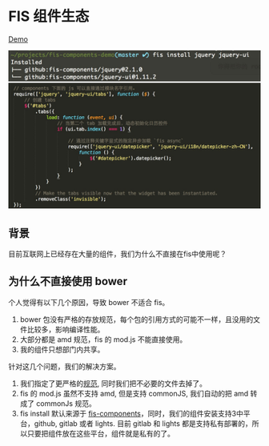 FIS 组件生态
===========

[Demo](https://github.com/fex-team/fis-components-demo)

![](./install.png)
![](./sample.png)

## 背景

目前互联网上已经存在大量的组件，我们为什么不直接在fis中使用呢？


## 为什么不直接使用 bower

个人觉得有以下几个原因，导致 bower 不适合 fis。

1. bower 包没有严格的存放规范，每个包的引用方式的可能不一样，且没用的文件比较多，影响编译性能。
2. 大部分都是 amd 规范，fis 的 mod.js 不能直接使用。
3. 我的组件只想部门内共享。

针对这几个问题，我们的解决方案。

1. 我们指定了更严格的[规范](https://github.com/fis-components/spec), 同时我们把不必要的文件去掉了。
2. fis 的 mod.js 虽然不支持 amd, 但是支持 commonJS, 我们自动的把 amd 转成了 commonJs 规范。
3. fis install 默认来源于 [fis-components](https://github.com/fis-components)，同时，我们的组件安装支持3中平台，github, gitlab 或者 lights. 目前 gitlab 和 lights 都是支持私有部署的，所以只要把组件放在这些平台，组件就是私有的了。
